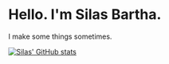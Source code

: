 # Hello. I'm Silas Bartha.

I make some things sometimes.

[![Silas' GitHub stats](https://github-readme-stats.vercel.app/api?username=ExVacuum&count_private=true&show_icons=true)](https://github.com/anuraghazra/github-readme-stats)
